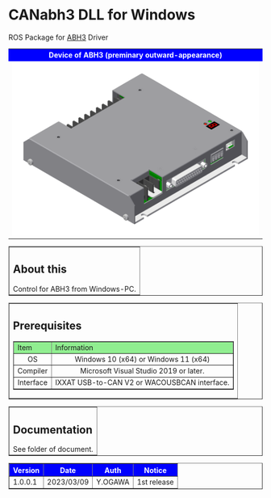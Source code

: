 # CANabh3 DLL for Windows
ROS Package for <a href="https://www.wacogiken.co.jp/agv/abh3.html">ABH3</a> Driver

<table width="100%" border="0">
<tr><th align="center" valign="center" bgcolor="blue"><font color="white">Device of ABH3 (preminary outward-appearance)</font></th></tr>
<tr><td align="center" valign="center"><img src="./img/abh3.png"></td></tr>
</table>

<table border="1">
<tr><td><h2>About this</h2>
Control for ABH3 from Windows-PC.
</td></tr></table>


<!-- Prerequisites -->
<table border="1">
<tr><td><h2>Prerequisites</h2>
<table border="1">
<tr>
<td bgcolor="lightgreen">Item</td>
<td bgcolor="lightgreen">Information</td>
</tr>
<tr><td align="center">OS</td><td align="center">Windows 10 (x64) or Windows 11 (x64)</td></tr>
<tr><td align="center">Compiler</td><td align="center">Microsoft Visual Studio 2019 or later.</td></tr>
<tr><td align="center">Interface</td><td align="center">IXXAT USB-to-CAN V2 or WACOUSBCAN interface.</td></tr>
</table>
</td></tr>
</table>



<!-- Document -->
<table border="1">
<tr><td><h2>Documentation</h2>
See folder of document.
</td></tr></table>

<!-- Version table -->
<table border="1">
<tr>
<th bgcolor="blue"><font color="white">Version</font></th>
<th bgcolor="blue"><font color="white">Date</font></th>
<th bgcolor="blue"><font color="white">Auth</font></th>
<th bgcolor="blue"><font color="white">Notice</font></th>
</tr>
<tr>
<td>1.0.0.1</td>
<td>2023/03/09</td>
<td>Y.OGAWA</td>
<td>1st release</td>
</tr>
</table>



